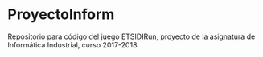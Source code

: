 # ProyectoInform
Repositorio para código del juego ETSIDIRun, proyecto de la asignatura de Informática Industrial, curso 2017-2018.
